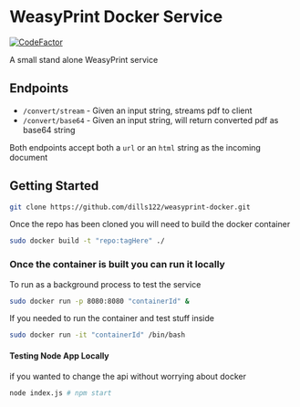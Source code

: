 # WeasyPrint Docker Service

[![CodeFactor](https://www.codefactor.io/repository/github/dills122/weasyprint-docker/badge)](https://www.codefactor.io/repository/github/dills122/weasyprint-docker)

A small stand alone WeasyPrint service

## Endpoints

* `/convert/stream` - Given an input string, streams pdf to client
* `/convert/base64` - Given an input string, will return converted pdf as base64 string

Both endpoints accept both a `url` or an `html` string as the incoming document

## Getting Started

```bash
git clone https://github.com/dills122/weasyprint-docker.git
```
Once the repo has been cloned you will need to build the docker container

```bash
sudo docker build -t "repo:tagHere" ./
```

### Once the container is built you can run it locally

To run as a background process to test the service

```bash
sudo docker run -p 8080:8080 "containerId" &
```

If you needed to run the container and test stuff inside

```bash
sudo docker run -it "containerId" /bin/bash
```

#### Testing Node App Locally

if you wanted to change the api without worrying about docker

```bash
node index.js # npm start
```
